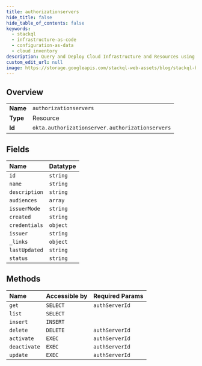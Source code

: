 ```yaml
---
title: authorizationservers
hide_title: false
hide_table_of_contents: false
keywords:
  - stackql
  - infrastructure-as-code
  - configuration-as-data
  - cloud inventory
description: Query and Deploy Cloud Infrastructure and Resources using SQL
custom_edit_url: null
image: https://storage.googleapis.com/stackql-web-assets/blog/stackql-blog-post-featured-image.png
---
```

  
    

## Overview
<table><tbody>
<tr><td><b>Name</b></td><td><code>authorizationservers</code></td></tr>
<tr><td><b>Type</b></td><td>Resource</td></tr>
<tr><td><b>Id</b></td><td><code>okta.authorizationserver.authorizationservers</code></td></tr>
</tbody></table>

## Fields
| Name | Datatype |
|:-----|:---------|
| `id` | `string` |
| `name` | `string` |
| `description` | `string` |
| `audiences` | `array` |
| `issuerMode` | `string` |
| `created` | `string` |
| `credentials` | `object` |
| `issuer` | `string` |
| `_links` | `object` |
| `lastUpdated` | `string` |
| `status` | `string` |
## Methods
| Name | Accessible by | Required Params |
|:-----|:--------------|:----------------|
| `get` | `SELECT` | `authServerId` |
| `list` | `SELECT` |  |
| `insert` | `INSERT` |  |
| `delete` | `DELETE` | `authServerId` |
| `activate` | `EXEC` | `authServerId` |
| `deactivate` | `EXEC` | `authServerId` |
| `update` | `EXEC` | `authServerId` |
